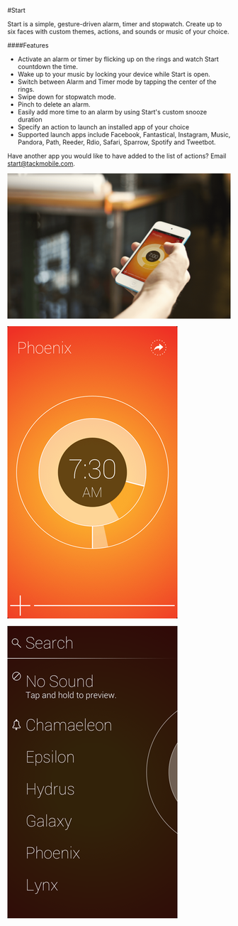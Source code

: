 #Start

Start is a simple, gesture-driven alarm, timer and stopwatch. Create up to six faces with custom themes, actions, and sounds or music of your choice.

####Features

- Activate an alarm or timer by flicking up on the rings and watch Start countdown the time.
- Wake up to your music by locking your device while Start is open.
- Switch between Alarm and Timer mode by tapping the center of the rings.
- Swipe down for stopwatch mode.
- Pinch to delete an alarm.
- Easily add more time to an alarm by using Start's custom snooze duration
- Specify an action to launch an installed app of your choice
- Supported launch apps include Facebook, Fantastical, Instagram, Music, Pandora, Path, Reeder, Rdio, Safari, Sparrow, Spotify and Tweetbot.

Have another app you would like to have added to the list of actions? Email start@tackmobile.com.

![](start.png)

![](startscreen.png)

![](settingsscreen.png)
